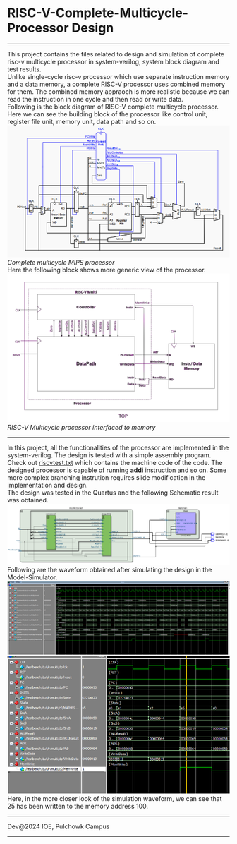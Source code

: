 # RISC-V-Complete-Multicycle-Processor Design
***
This project contains the files related to design and simulation of complete risc-v multicycle processor in system-verilog, system block diagram and test results.<br>
Unlike single-cycle risc-v processor which use separate instruction memory and a data memory, a complete RISC-V processor uses combined memory for them. The combined memory appraoch is more realistic because we can read the instruction in one cycle and then read or write data.
<br>
Following is the block diagram of RISC-V complete multicycle processor. Here we can see the building block of the processor like control unit, register file unit, memory unit, data path and so on.
![Complete RISC-V](Img/Complete%20Multicycle%20processor.png)<br>
*Complete multicycle MIPS processor*<br>
Here the following block shows more generic view of the processor.
![RISC-V Complete Block](Img/risc-v%20complete.jpg)<br>
*RISC-V Multicycle processor interfaced to memory*
***
In this project, all the functionalities of the processor are implemented in the system-verilog. The design is tested with a simple assembly program. Check out [riscvtest.txt](Src/riscvtest.txt) which contains the machine code of the code. The designed processor is capable of running **addi** instruction and so on. Some more complex branching instrution requires slide modification in the implementation and design.<br>
The design was tested in the Quartus and the following Schematic result was obtained.![Quartus](Img/quartus.png)
Following are the waveform obtained after simulating the design in the Model-Simulator.<br>
![sim](Img/sim1.png)
![sim](Img/sim2.png)
<br>
Here, in the more closer look of the simulation waveform, we can see that 25 has been written to the memory address 100.
***
Dev@2024
IOE, Pulchowk Campus
***
